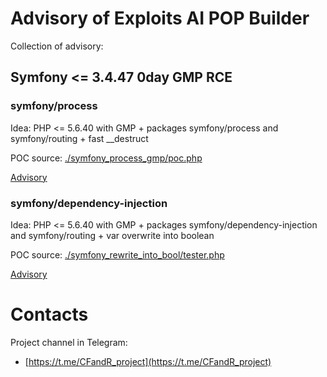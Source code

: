 # Advisory of Exploits AI POP Builder

Collection of advisory:
## Symfony <= 3.4.47 0day GMP RCE</li1>
### symfony/process 
Idea:
PHP <= 5.6.40 with GMP + packages symfony/process and symfony/routing + fast \__destruct

POC source: [./symfony_process_gmp/poc.php](./symfony_process_gmp/poc.php)

[Advisory](./symfony_process_gmp/symfony_0day_GMP_exploit.pdf)


### symfony/dependency-injection
Idea:
PHP <= 5.6.40 with GMP + packages symfony/dependency-injection and symfony/routing + var overwrite into boolean 

POC source: [./symfony_rewrite_into_bool/tester.php](./symfony_rewrite_into_bool/tester.php)

[Advisory](./symfony_rewrite_into_bool/symfony_rewrite_with_boolean_GMP_exploit.pdf)

# Contacts
Project channel in Telegram:
- [https://t.me/CFandR_project](https://t.me/CFandR_project)